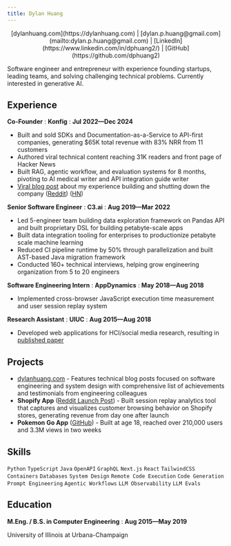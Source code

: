 ```yaml
---
title: Dylan Huang
---
```


<div style="text-align: center">
[dylanhuang.com](https://dylanhuang.com) | [dylan.p.huang@gmail.com](mailto:dylan.p.huang@gmail.com) | [LinkedIn](https://www.linkedin.com/in/dphuang2/) | [GitHub](https://github.com/dphuang2)
</div>

Software engineer and entrepreneur with experience founding startups, leading
teams, and solving challenging technical problems. Currently interested in
generative AI.

## Experience

**Co-Founder**
: **Konfig**
: **Jul 2022—Dec 2024**

- Built and sold SDKs and Documentation-as-a-Service to API-first companies,
  generating $65K total revenue with 83% NRR from 11 customers
- Authored viral technical content reaching 31K readers and front page of Hacker News
- Built RAG, agentic workflow, and evaluation systems for 8 months, pivoting to
  AI medical writer and API integration guide writer
- [Viral blog post](https://dylanhuang.com/blog/closing-my-startup/) about my experience building and shutting down the company ([Reddit](https://www.reddit.com/r/programming/comments/1hg9mu3/after_3_years_i_failed_heres_all_my_startups_code/)) ([HN](https://news.ycombinator.com/item?id=42440886))

**Senior Software Engineer**
: **C3.ai**
: **Aug 2019—Mar 2022**

- Led 5-engineer team building data exploration framework on Pandas API and built proprietary DSL for building petabyte-scale apps
- Built data integration tooling for enterprises to productionize petabyte scale machine learning
- Reduced CI pipeline runtime by 50% through parallelization and built AST-based Java migration framework
- Conducted 160+ technical interviews, helping grow engineering organization from 5 to 20 engineers

**Software Engineering Intern**
: **AppDynamics**
: **May 2018—Aug 2018**

- Implemented cross-browser JavaScript execution time measurement and user session replay system

**Research Assistant**
: **UIUC**
: **Aug 2015—Aug 2018**

- Developed web applications for HCI/social media research, resulting in [published paper](https://dl.acm.org/doi/abs/10.1145/3173574.3173590)

## Projects

- [dylanhuang.com](https://dylanhuang.com) - Features technical blog posts focused on software engineering and system design with comprehensive list of achievements and testimonials from engineering colleagues
- **Shopify App** ([Reddit Launch Post](https://www.reddit.com/r/shopify/comments/dirbr5/loopr_optimize_user_experiences_with_pixelperfect/)) - Built session replay analytics tool that captures and visualizes customer browsing behavior on Shopify stores, generating revenue from day one after launch
- **Pokemon Go App** ([GitHub](https://github.com/dphuang2/PoGoBag)) - Built at age 18, reached over 210,000 users and 3.3M views in two weeks

## Skills

`Python` `TypeScript` `Java` `OpenAPI` `GraphQL` `Next.js` `React` `TailwindCSS` `Containers` `Databases` `System Design` `Remote Code Execution` `Code Generation` `Prompt Engineering` `Agentic Workflows` `LLM Observability` `LLM Evals`

## Education

**M.Eng. / B.S. in Computer Engineering**
: **Aug 2015—May 2019**

University of Illinois at Urbana-Champaign
